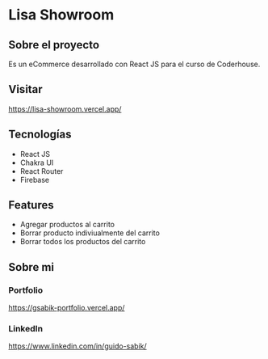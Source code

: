 # Lisa Showroom

## Sobre el proyecto

Es un eCommerce desarrollado con React JS para el curso de Coderhouse.

## Visitar

https://lisa-showroom.vercel.app/

## Tecnologías

- React JS
- Chakra UI
- React Router
- Firebase

## Features

- Agregar productos al carrito
- Borrar producto indiviualmente del carrito
- Borrar todos los productos del carrito

## Sobre mi

### Portfolio

https://gsabik-portfolio.vercel.app/

### LinkedIn

https://www.linkedin.com/in/guido-sabik/